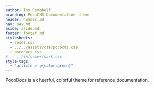 ```yaml
---
author: Tom Campbell
branding: PocoCMS Documentation theme
header: header.md
nav: nav.md
aside: aside.md
footer: footer.md
stylesheets:
  - reset.css
  - ../../assets/css/pococms.css
  - pocodocs.css
#  - ../informer/dark.css
style-tags:
  - "article > p{color:green}"
---
```


PocoDocs is a cheerful, colorful theme for reference documentation.
